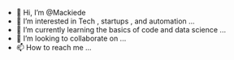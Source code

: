 - 👋 Hi, I’m @Mackiede
- 👀 I’m interested in Tech , startups , and automation ...
- 🌱 I’m currently learning the basics of code and data science ...
- 💞️ I’m looking to collaborate on ...
- 📫 How to reach me ...
 
<!---
Mackiede/Mackiede is a ✨ special ✨ repository because its `README.md` (this file) appears on your GitHub profile.
You can click the Preview link to take a look at your changes.
--->
